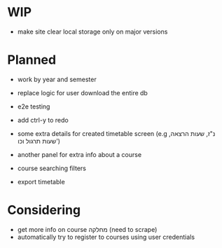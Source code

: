 # WIP

- make site clear local storage only on major versions

# Planned

- work by year and semester
- replace logic for user download the entire db

- e2e testing
- add ctrl-y to redo

- some extra details for created timetable screen (e.g נ"ז, שעות הרצאה, שעות תרגול וכו')
- another panel for extra info about a course

- course searching filters
- export timetable

# Considering

- get more info on course מחלקה (need to scrape)
- automatically try to register to courses using user credentials
